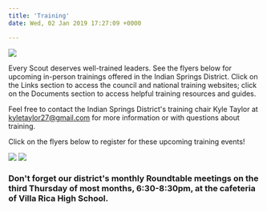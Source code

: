 ```yaml
---
title: 'Training'
date: Wed, 02 Jan 2019 17:27:09 +0000

---
```


![](/uploads/Training-Knots.jpg)

Every Scout deserves well-trained leaders. See the flyers below for upcoming in-person trainings offered in the Indian Springs District. Click on the Links section to access the council and national training websites; click on the Documents section to access helpful training resources and guides.

Feel free to contact the Indian Springs District's training chair Kyle Taylor at kyletaylor27@gmail.com for more information or with questions about training.

Click on the flyers below to register for these upcoming training events!

 [![](/uploads/ITOLS-14-15-March-2020.jpg)](https://www.atlantabsa.org/event/3842/15375/Basic-IOLS---Villa-Rica---March-2020) [![](/uploads/YPT-Announcement.jpg)](https://www.scouting.org/training/youth-protection/) 

### Don't forget our district's monthly Roundtable meetings on the third Thursday of most months, 6:30-8:30pm, at the cafeteria of Villa Rica High School.